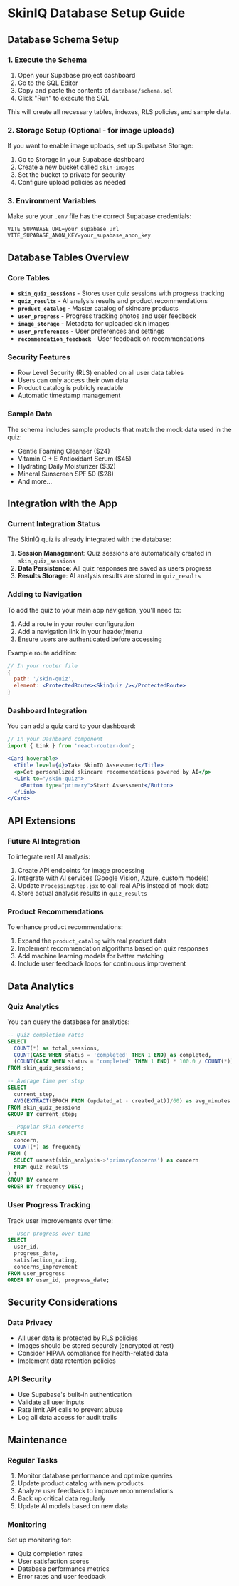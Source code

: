 # SkinIQ Database Setup Guide

## Database Schema Setup

### 1. Execute the Schema
1. Open your Supabase project dashboard
2. Go to the SQL Editor
3. Copy and paste the contents of `database/schema.sql`
4. Click "Run" to execute the SQL

This will create all necessary tables, indexes, RLS policies, and sample data.

### 2. Storage Setup (Optional - for image uploads)
If you want to enable image uploads, set up Supabase Storage:

1. Go to Storage in your Supabase dashboard
2. Create a new bucket called `skin-images`
3. Set the bucket to private for security
4. Configure upload policies as needed

### 3. Environment Variables
Make sure your `.env` file has the correct Supabase credentials:

```
VITE_SUPABASE_URL=your_supabase_url
VITE_SUPABASE_ANON_KEY=your_supabase_anon_key
```

## Database Tables Overview

### Core Tables
- **`skin_quiz_sessions`** - Stores user quiz sessions with progress tracking
- **`quiz_results`** - AI analysis results and product recommendations
- **`product_catalog`** - Master catalog of skincare products
- **`user_progress`** - Progress tracking photos and user feedback
- **`image_storage`** - Metadata for uploaded skin images
- **`user_preferences`** - User preferences and settings
- **`recommendation_feedback`** - User feedback on recommendations

### Security Features
- Row Level Security (RLS) enabled on all user data tables
- Users can only access their own data
- Product catalog is publicly readable
- Automatic timestamp management

### Sample Data
The schema includes sample products that match the mock data used in the quiz:
- Gentle Foaming Cleanser ($24)
- Vitamin C + E Antioxidant Serum ($45)
- Hydrating Daily Moisturizer ($32)
- Mineral Sunscreen SPF 50 ($28)
- And more...

## Integration with the App

### Current Integration Status
The SkinIQ quiz is already integrated with the database:

1. **Session Management**: Quiz sessions are automatically created in `skin_quiz_sessions`
2. **Data Persistence**: All quiz responses are saved as users progress
3. **Results Storage**: AI analysis results are stored in `quiz_results`

### Adding to Navigation
To add the quiz to your main app navigation, you'll need to:

1. Add a route in your router configuration
2. Add a navigation link in your header/menu
3. Ensure users are authenticated before accessing

Example route addition:
```jsx
// In your router file
{
  path: '/skin-quiz',
  element: <ProtectedRoute><SkinQuiz /></ProtectedRoute>
}
```

### Dashboard Integration
You can add a quiz card to your dashboard:
```jsx
// In your Dashboard component
import { Link } from 'react-router-dom';

<Card hoverable>
  <Title level={4}>Take SkinIQ Assessment</Title>
  <p>Get personalized skincare recommendations powered by AI</p>
  <Link to="/skin-quiz">
    <Button type="primary">Start Assessment</Button>
  </Link>
</Card>
```

## API Extensions

### Future AI Integration
To integrate real AI analysis:

1. Create API endpoints for image processing
2. Integrate with AI services (Google Vision, Azure, custom models)
3. Update `ProcessingStep.jsx` to call real APIs instead of mock data
4. Store actual analysis results in `quiz_results`

### Product Recommendations
To enhance product recommendations:

1. Expand the `product_catalog` with real product data
2. Implement recommendation algorithms based on quiz responses
3. Add machine learning models for better matching
4. Include user feedback loops for continuous improvement

## Data Analytics

### Quiz Analytics
You can query the database for analytics:

```sql
-- Quiz completion rates
SELECT 
  COUNT(*) as total_sessions,
  COUNT(CASE WHEN status = 'completed' THEN 1 END) as completed,
  (COUNT(CASE WHEN status = 'completed' THEN 1 END) * 100.0 / COUNT(*)) as completion_rate
FROM skin_quiz_sessions;

-- Average time per step
SELECT 
  current_step,
  AVG(EXTRACT(EPOCH FROM (updated_at - created_at))/60) as avg_minutes
FROM skin_quiz_sessions 
GROUP BY current_step;

-- Popular skin concerns
SELECT 
  concern,
  COUNT(*) as frequency
FROM (
  SELECT unnest(skin_analysis->'primaryConcerns') as concern
  FROM quiz_results
) t
GROUP BY concern
ORDER BY frequency DESC;
```

### User Progress Tracking
Track user improvements over time:

```sql
-- User progress over time
SELECT 
  user_id,
  progress_date,
  satisfaction_rating,
  concerns_improvement
FROM user_progress 
ORDER BY user_id, progress_date;
```

## Security Considerations

### Data Privacy
- All user data is protected by RLS policies
- Images should be stored securely (encrypted at rest)
- Consider HIPAA compliance for health-related data
- Implement data retention policies

### API Security
- Use Supabase's built-in authentication
- Validate all user inputs
- Rate limit API calls to prevent abuse
- Log all data access for audit trails

## Maintenance

### Regular Tasks
1. Monitor database performance and optimize queries
2. Update product catalog with new products
3. Analyze user feedback to improve recommendations
4. Back up critical data regularly
5. Update AI models based on new data

### Monitoring
Set up monitoring for:
- Quiz completion rates
- User satisfaction scores
- Database performance metrics
- Error rates and user feedback
